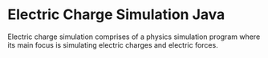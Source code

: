 # Electric Charge Simulation Java
Electric charge simulation comprises of a physics simulation program where its main focus is simulating electric charges and electric forces.
